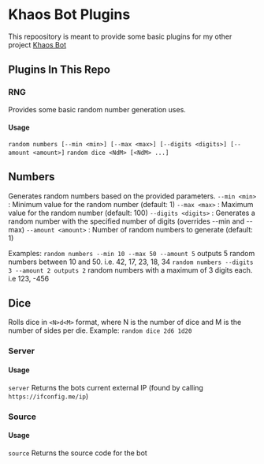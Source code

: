 # Khaos Bot Plugins

This repoository is meant to provide some basic plugins for my other project [Khaos Bot](https://github.com/deuce109/khaos-bot)

## Plugins In This Repo

### RNG

Provides some basic random number generation uses.

#### Usage 
`random numbers [--min <min>] [--max <max>] [--digits <digits>] [--amount <amount>]`
`random dice <NdM> [<NdM> ...]`

## Numbers
Generates random numbers based on the provided parameters.
`--min <min>` : Minimum value for the random number (default: 1)
`--max <max>` : Maximum value for the random number (default: 100)
`--digits <digits>` : Generates a random number with the specified number of digits (overrides --min and --max)
`--amount <amount>` : Number of random numbers to generate (default: 1)

Examples:
`random numbers --min 10 --max 50 --amount 5` outputs 5 random numbers between 10 and 50. i.e. 42, 17, 23, 18, 34
`random numbers --digits 3 --amount 2 outputs 2` random numbers with a maximum of 3 digits each. i.e 123, -456

## Dice
Rolls dice in `<N>d<M>` format, where N is the number of dice and M is the number of sides per die.
Example: `random dice 2d6 1d20`

### Server

#### Usage
`server` Returns the bots current external IP (found by calling `https://ifconfig.me/ip`)

### Source
#### Usage
`source` Returns the source code for the bot